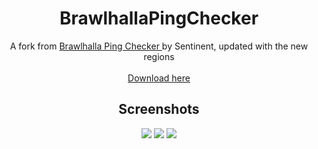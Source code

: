 <h1 align="center"> BrawlhallaPingChecker </h1>
<p align="center"> A fork from <a href="https://github.com/Sentinent/BrawlhallaPingChecker"> Brawlhalla Ping Checker </a> by Sentinent, updated with the new regions<br></br>
<a href="https://github.com/Darkissou/BrawlhallaPingChecker/releases/download/1.1/BrawlhallaPingChecker.exe"> Download here </a>
</p>

<h2 align="center"> Screenshots </h2>
<p align="center">
<img src="https://i.imgur.com/4m9AOAX.png"/>
<img src="https://i.imgur.com/NL5A75Y.png"/>
<img src="https://i.imgur.com/qoKMKpD.png"/>
</p>
